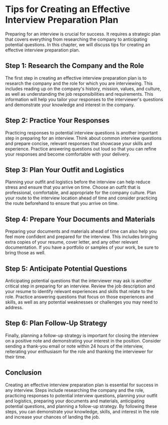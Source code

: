 Tips for Creating an Effective Interview Preparation Plan
=================================================================================================

Preparing for an interview is crucial for success. It requires a strategic plan that covers everything from researching the company to anticipating potential questions. In this chapter, we will discuss tips for creating an effective interview preparation plan.

Step 1: Research the Company and the Role
-----------------------------------------

The first step in creating an effective interview preparation plan is to research the company and the role for which you are interviewing. This includes reading up on the company's history, mission, values, and culture, as well as understanding the job responsibilities and requirements. This information will help you tailor your responses to the interviewer's questions and demonstrate your knowledge and interest in the company.

Step 2: Practice Your Responses
-------------------------------

Practicing responses to potential interview questions is another important step in preparing for an interview. Think about common interview questions and prepare concise, relevant responses that showcase your skills and experience. Practice answering questions out loud so that you can refine your responses and become comfortable with your delivery.

Step 3: Plan Your Outfit and Logistics
--------------------------------------

Planning your outfit and logistics before the interview can help reduce stress and ensure that you arrive on time. Choose an outfit that is professional, comfortable, and appropriate for the company culture. Plan your route to the interview location ahead of time and consider practicing the route beforehand to ensure that you arrive on time.

Step 4: Prepare Your Documents and Materials
--------------------------------------------

Preparing your documents and materials ahead of time can also help you feel more confident and prepared for the interview. This includes bringing extra copies of your resume, cover letter, and any other relevant documentation. If you have a portfolio or samples of your work, be sure to bring those as well.

Step 5: Anticipate Potential Questions
--------------------------------------

Anticipating potential questions that the interviewer may ask is another critical step in preparing for an interview. Review the job description and your resume to identify relevant experiences and skills that relate to the role. Practice answering questions that focus on those experiences and skills, as well as any potential weaknesses or challenges you may need to address.

Step 6: Plan Follow-Up Strategy
-------------------------------

Finally, planning a follow-up strategy is important for closing the interview on a positive note and demonstrating your interest in the position. Consider sending a thank-you email or note within 24 hours of the interview, reiterating your enthusiasm for the role and thanking the interviewer for their time.

Conclusion
----------

Creating an effective interview preparation plan is essential for success in any interview. Steps include researching the company and the role, practicing responses to potential interview questions, planning your outfit and logistics, preparing your documents and materials, anticipating potential questions, and planning a follow-up strategy. By following these steps, you can demonstrate your knowledge, skills, and interest in the role and increase your chances of landing the job.

